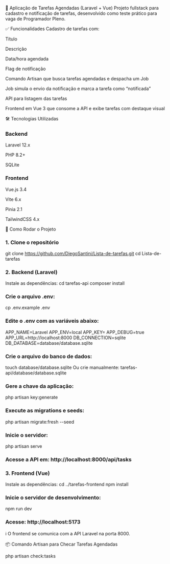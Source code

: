 📝 Aplicação de Tarefas Agendadas (Laravel + Vue)
Projeto fullstack para cadastro e notificação de tarefas, desenvolvido como teste prático para vaga de Programador Pleno.

✅ Funcionalidades
Cadastro de tarefas com:

Título

Descrição

Data/hora agendada

Flag de notificação

Comando Artisan que busca tarefas agendadas e despacha um Job

Job simula o envio da notificação e marca a tarefa como “notificada”

API para listagem das tarefas

Frontend em Vue 3 que consome a API e exibe tarefas com destaque visual

🛠️ Tecnologias Utilizadas
### Backend
Laravel 12.x

PHP 8.2+

SQLite

### Frontend
Vue.js 3.4

Vite 6.x

Pinia 2.1

TailwindCSS 4.x

🚀 Como Rodar o Projeto
### 1. Clone o repositório
git clone https://github.com/DiegoSantini/Lista-de-tarefas.git
cd Lista-de-tarefas
### 2. Backend (Laravel)
Instale as dependências:
cd tarefas-api
composer install

### Crie o arquivo .env:
cp .env.example .env

### Edite o .env com as variáveis abaixo:
APP_NAME=Laravel
APP_ENV=local
APP_KEY=
APP_DEBUG=true
APP_URL=http://localhost:8000
DB_CONNECTION=sqlite
DB_DATABASE=database/database.sqlite

### Crie o arquivo do banco de dados:
touch database/database.sqlite
Ou crie manualmente: tarefas-api/database/database.sqlite

### Gere a chave da aplicação:
php artisan key:generate
### Execute as migrations e seeds:
php artisan migrate:fresh --seed
### Inicie o servidor:
php artisan serve

### Acesse a API em: http://localhost:8000/api/tasks

### 3. Frontend (Vue)
Instale as dependências:
cd ../tarefas-frontend
npm install
### Inicie o servidor de desenvolvimento:
npm run dev

### Acesse: http://localhost:5173

ℹ️ O frontend se comunica com a API Laravel na porta 8000.

📦 Comando Artisan para Checar Tarefas Agendadas

php artisan check:tasks
